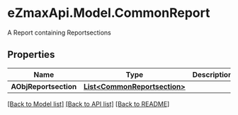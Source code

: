 # eZmaxApi.Model.CommonReport
A Report containing Reportsections 

## Properties

Name | Type | Description | Notes
------------ | ------------- | ------------- | -------------
**AObjReportsection** | [**List&lt;CommonReportsection&gt;**](CommonReportsection.md) |  | 

[[Back to Model list]](../README.md#documentation-for-models) [[Back to API list]](../README.md#documentation-for-api-endpoints) [[Back to README]](../README.md)

